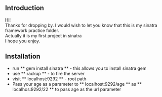 ## Introduction ##
Hi!\
Thanks for dropping by.
I would wish to let you know that this is my sinatra framework practice folder.\
Actually it is my first project in sinatra\
I hope you enjoy.

## Installation ##
- run ** gem install sinatra ** - this allows you to install sinatra gem
- use ** rackup ** - to fire the server
- visit ** localhost:9292 ** - root path
- Pass your age as a parameter to ** localhost:9292/age ** as ** localhos:9292/22 ** to pass age as the url parameter

